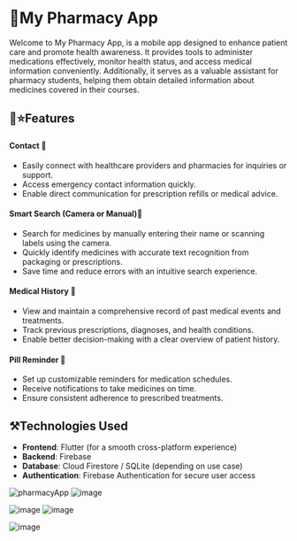  # 📱My Pharmacy App
Welcome to My Pharmacy App, is a mobile app designed to enhance patient care and promote health awareness. It provides tools to administer medications effectively, monitor health status, and access medical information conveniently. Additionally, it serves as a valuable assistant for pharmacy students, helping them obtain detailed information about medicines covered in their courses.

## 🚀⭐Features

#### Contact  📩
- Easily connect with healthcare providers and pharmacies for inquiries or support.  
- Access emergency contact information quickly.  
- Enable direct communication for prescription refills or medical advice.  


#### Smart Search (Camera or Manual)🔎
- Search for medicines by manually entering their name or scanning labels using the camera.  
- Quickly identify medicines with accurate text recognition from packaging or prescriptions.  
- Save time and reduce errors with an intuitive search experience.  

#### Medical History 📄
- View and maintain a comprehensive record of past medical events and treatments.
- Track previous prescriptions, diagnoses, and health conditions.
- Enable better decision-making with a clear overview of patient history.
#### Pill Reminder 🔔
- Set up customizable reminders for medication schedules.  
- Receive notifications to take medicines on time.  
- Ensure consistent adherence to prescribed treatments.  

## ⚒Technologies Used

- **Frontend**: Flutter (for a smooth cross-platform experience)
- **Backend**: Firebase 
- **Database**: Cloud Firestore / SQLite (depending on use case)
- **Authentication**: Firebase Authentication for secure user access

![pharmacyApp](https://github.com/user-attachments/assets/ec04fbc2-cdfe-4e77-9cb4-872add9b67da)
![image](https://github.com/user-attachments/assets/bcd7fcb4-1005-45f5-babb-f718da566166)

![image](https://github.com/user-attachments/assets/24d636e5-d854-4819-a6ac-16cdaa808ffb)
![image](https://github.com/user-attachments/assets/6eaf9428-a93f-4837-ae03-a80a6ec8978f)


![image](https://github.com/user-attachments/assets/25f3ca77-929b-40d2-ad42-f8d3a5c46478)

